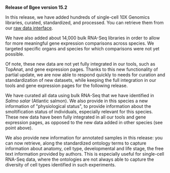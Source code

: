 **Release of Bgee version 15.2**

In this release, we have added hundreds of single-cell 10X Genomics libraries, curated, standardized, and processed.
You can retrieve them from our [raw data interface](/search/raw-data?pageType=raw_data_annots&data_type=SC_RNA_SEQ).

We have also added about 14,000 bulk RNA-Seq libraries in order to allow for more meaningful gene expression comparisons
across species. We targeted specific organs and species for which comparisons were not yet possible.

Of note, these new data are not yet fully integrated in our tools, such as TopAnat, and gene expression pages.
Thanks to this new functionality of partial update, we are now able to respond quickly to needs
for curation and standardization of new datasets, while keeping the full integration in our tools and gene expression pages
for the following release.

We have curated all data using bulk RNA-Seq that we have identified in *Salmo salar* (Atlantic salmon). We also provide
in this species a new information of "physiological status", to provide information about the smoltification status
of individuals, especially relevant for this species.
These new data have been fully integrated in all our tools and gene expression pages, as opposed to the new data added
in other species (see point above).

We also provide new information for annotated samples in this release: you can now retrieve,
along the standardized ontology terms to capture information about anatomy, cell type, developmental and life stage,
the free text information provided by authors. This is especially useful for single-cell RNA-Seq data,
where the ontologies are not always able to capture the diversity of cell types identified in such experiments.
